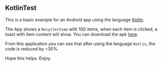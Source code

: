 KotlinTest
----------
This is a basic example for an Android app using the language [Kotlin](https://kotlinlang.org/).

The App shows a `RecyclerView` with 100 items, when each item is clicked, a toast with item content will show. You can download the apk [here](https://raw.githubusercontent.com/westlinkin/KotlinTest/master/app-debug.apk).

From this application you can see that after using the language `Kotlin`, the code is reduced by ~30%. 

Hope this helps. Enjoy.
